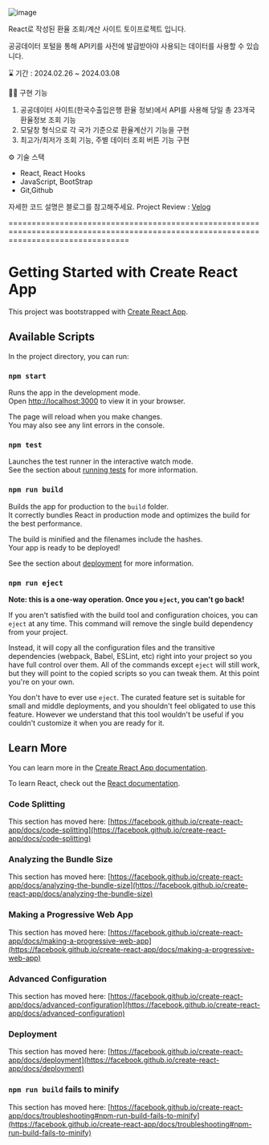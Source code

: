 ![image](https://github.com/JH-Ko76/React_ExchangeRate/assets/72744580/3860591f-52ac-4596-a332-573db12987a3)

React로 작성된 환율 조회/계산 사이트 토이프로젝트 입니다.

공공데이터 포털을 통해 API키를 사전에 발급받아야 사용되는 데이터를 사용할 수 있습니다.

⌛ 기간 : 2024.02.26 ~ 2024.03.08

🏃‍♂️ 구현 기능
1. 공공데이터 사이트(한국수출입은행 환율 정보)에서 API를 사용해 당일 총 23개국 환율정보 조회 기능 
2. 모달창 형식으로 각 국가 기준으로 환율계산기 기능을 구현
3. 최고가/최저가 조회 기능, 주별 데이터 조회 버튼 기능 구현

⚙ 기술 스택
- React, React Hooks
- JavaScript, BootStrap
- Git,Github

자세한 코드 설명은 블로그를 참고해주세요.
Project Review : <a href="https://velog.io/@chicken1324/React.js-%ED%99%98%EC%9C%A8-%EA%B3%84%EC%82%B0-%EC%82%AC%EC%9D%B4%ED%8A%B8-%ED%86%A0%EC%9D%B4%ED%94%84%EB%A1%9C%EC%A0%9D%ED%8A%B8"> Velog </a>

======================================================================================================================================
# Getting Started with Create React App

This project was bootstrapped with [Create React App](https://github.com/facebook/create-react-app).

## Available Scripts

In the project directory, you can run:

### `npm start`

Runs the app in the development mode.\
Open [http://localhost:3000](http://localhost:3000) to view it in your browser.

The page will reload when you make changes.\
You may also see any lint errors in the console.

### `npm test`

Launches the test runner in the interactive watch mode.\
See the section about [running tests](https://facebook.github.io/create-react-app/docs/running-tests) for more information.

### `npm run build`

Builds the app for production to the `build` folder.\
It correctly bundles React in production mode and optimizes the build for the best performance.

The build is minified and the filenames include the hashes.\
Your app is ready to be deployed!

See the section about [deployment](https://facebook.github.io/create-react-app/docs/deployment) for more information.

### `npm run eject`

**Note: this is a one-way operation. Once you `eject`, you can't go back!**

If you aren't satisfied with the build tool and configuration choices, you can `eject` at any time. This command will remove the single build dependency from your project.

Instead, it will copy all the configuration files and the transitive dependencies (webpack, Babel, ESLint, etc) right into your project so you have full control over them. All of the commands except `eject` will still work, but they will point to the copied scripts so you can tweak them. At this point you're on your own.

You don't have to ever use `eject`. The curated feature set is suitable for small and middle deployments, and you shouldn't feel obligated to use this feature. However we understand that this tool wouldn't be useful if you couldn't customize it when you are ready for it.

## Learn More

You can learn more in the [Create React App documentation](https://facebook.github.io/create-react-app/docs/getting-started).

To learn React, check out the [React documentation](https://reactjs.org/).

### Code Splitting

This section has moved here: [https://facebook.github.io/create-react-app/docs/code-splitting](https://facebook.github.io/create-react-app/docs/code-splitting)

### Analyzing the Bundle Size

This section has moved here: [https://facebook.github.io/create-react-app/docs/analyzing-the-bundle-size](https://facebook.github.io/create-react-app/docs/analyzing-the-bundle-size)

### Making a Progressive Web App

This section has moved here: [https://facebook.github.io/create-react-app/docs/making-a-progressive-web-app](https://facebook.github.io/create-react-app/docs/making-a-progressive-web-app)

### Advanced Configuration

This section has moved here: [https://facebook.github.io/create-react-app/docs/advanced-configuration](https://facebook.github.io/create-react-app/docs/advanced-configuration)

### Deployment

This section has moved here: [https://facebook.github.io/create-react-app/docs/deployment](https://facebook.github.io/create-react-app/docs/deployment)

### `npm run build` fails to minify

This section has moved here: [https://facebook.github.io/create-react-app/docs/troubleshooting#npm-run-build-fails-to-minify](https://facebook.github.io/create-react-app/docs/troubleshooting#npm-run-build-fails-to-minify)
